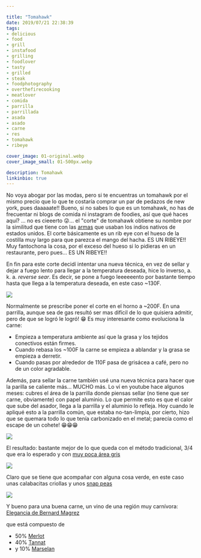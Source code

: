 ```yaml
---

title: "Tomahawk"
date: 2019/07/21 22:38:39
tags:
- delicious 
- food 
- grill 
- instafood 
- grilling 
- foodlover 
- tasty 
- grilled 
- steak 
- foodphotography 
- overthefirecooking 
- meatlover 
- comida 
- parrilla 
- parrillada 
- asada 
- asado 
- carne 
- res 
- tomahawk 
- ribeye

cover_image: 01-original.webp
cover_image_small: 01-500px.webp

description: Tomahawk
linkinbio: true
---
```




No voya abogar por las modas, pero si te encuentras un tomahawk por el mismo precio que lo que te costaría comprar un par de pedazos de new york, pues daaaaate!! Bueno, si no sabes lo que es un tomahawk, no has de frecuentar ni blogs de comida ni instagram de foodies, así que qué haces aquí? ... no es cieeerto 😜... el "corte" de tomahawk obtiene su nombre por la similitud que tiene con las <a href="https://en.wikipedia.org/wiki/Tomahawk">armas</a> que usaban los indios nativos de estados unidos. El corte básicamente es un rib eye con el hueso de la costilla muy largo para que parezca el mango del hacha. ES UN RIBEYE!! Muy fantochona la cosa, por el exceso del hueso si lo pidieras en un restaurante, pero pues... ES UN RIBEYE!!

En fin para este corte decidí intentar una nueva técnica, en vez de sellar y dejar a fuego lento para llegar a la temperatura deseada, hice lo inverso, a. k. a. *reverse sear*. Es decir, se pone a fuego leeeeeento por bastante tiempo hasta que llega a la temperatura deseada, en este caso ~130F.

[![](01-800px.webp)](01-original.webp)

Normalmente se prescribe poner el corte en el horno a ~200F. En una parrilla, aunque sea de gas resultó ser mas difícil de lo que quisiera admitir, pero de que se logró le logró! 😁 Es muy interesante como evoluciona la carne: 

- Empieza a temperatura ambiente así que la grasa y los tejidos conectivos están firmes.
- Cuando rebasa los ~100F la carne se empieza a ablandar y la grasa se empieza a derretir.
- Cuando pasas por alrededor de 110F pasa de grisácea a café, pero no de un color agradable.

Además, para sellar la carne también usé una nueva técnica para hacer que la parilla se caliente más... MUCHO más. Lo ví en youtube hace algunos meses: cubres el área de la parrilla donde piensas sellar (no tiene que ser carne, obviamente) con papel aluminio. Lo que permite esto es que el calor que sube del asador, llega a la parrilla y el aluminio lo refleja. Hoy cuando le apliqué esto a la parrilla común, que estaba no-tan-limpia, por cierto, hizo que se quemara todo lo que tenía carbonizado en el metal; parecía como el escape de un cohete! 😁😁😁

[![](02-800px.webp)](02-original.webp)

El resultado: bastante mejor de lo que queda con el método tradicional, 3/4 que era lo esperado y con <a href="sous-vide-vs-traditional-steak-original.webp">muy poca área gris</a>

[![](03-800px.webp)](03-original.webp)

Claro que se tiene que acompañar con alguna cosa verde, en este caso unas calabacitas criollas y unos [snap peas](https://en.wikipedia.org/wiki/Snap_pea)

[![](Elegancia-800px.webp)](Elegancia-original.webp)

Y bueno para una buena carne, un vino de una región muy carnívora: <a href="http://www.bernard-magrez.com/en/wines/elegancia/elegancia">Elegancia de Bernard Magrez</a>

que está compuesto de 

* 50% <a href="https://en.wikipedia.org/wiki/Merlot">Merlot</a>
* 40% <a href="https://en.wikipedia.org/wiki/Tannat">Tannat</a>
* y 10% <a href="https://en.wikipedia.org/wiki/Marselan">Marselan</a>
